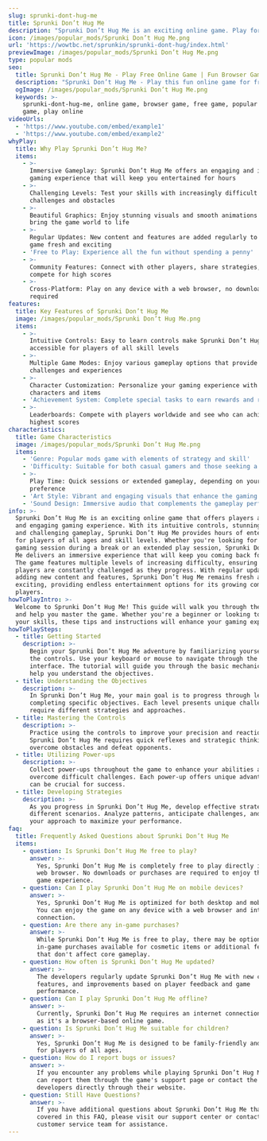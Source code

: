 ```yaml
---
slug: sprunki-dont-hug-me
title: Sprunki Don’t Hug Me
description: "Sprunki Don’t Hug Me is an exciting online game. Play for free directly in your browser!"
icon: /images/popular_mods/Sprunki Don’t Hug Me.png
url: 'https://wowtbc.net/sprunkin/sprunki-dont-hug/index.html'
previewImage: /images/popular_mods/Sprunki Don’t Hug Me.png
type: popular mods
seo:
  title: Sprunki Don’t Hug Me - Play Free Online Game | Fun Browser Games
  description: "Sprunki Don’t Hug Me - Play this fun online game for free in your browser. No download required!"
  ogImage: /images/popular_mods/Sprunki Don’t Hug Me.png
  keywords: >-
    sprunki-dont-hug-me, online game, browser game, free game, popular mods
    game, play online
videoUrls:
  - 'https://www.youtube.com/embed/example1'
  - 'https://www.youtube.com/embed/example2'
whyPlay:
  title: Why Play Sprunki Don’t Hug Me?
  items:
    - >-
      Immersive Gameplay: Sprunki Don’t Hug Me offers an engaging and immersive
      gaming experience that will keep you entertained for hours
    - >-
      Challenging Levels: Test your skills with increasingly difficult
      challenges and obstacles
    - >-
      Beautiful Graphics: Enjoy stunning visuals and smooth animations that
      bring the game world to life
    - >-
      Regular Updates: New content and features are added regularly to keep the
      game fresh and exciting
    - 'Free to Play: Experience all the fun without spending a penny'
    - >-
      Community Features: Connect with other players, share strategies, and
      compete for high scores
    - >-
      Cross-Platform: Play on any device with a web browser, no downloads
      required
features:
  title: Key Features of Sprunki Don’t Hug Me
  image: /images/popular_mods/Sprunki Don’t Hug Me.png
  items:
    - >-
      Intuitive Controls: Easy to learn controls make Sprunki Don’t Hug Me
      accessible for players of all skill levels
    - >-
      Multiple Game Modes: Enjoy various gameplay options that provide different
      challenges and experiences
    - >-
      Character Customization: Personalize your gaming experience with unique
      characters and items
    - 'Achievement System: Complete special tasks to earn rewards and recognition'
    - >-
      Leaderboards: Compete with players worldwide and see who can achieve the
      highest scores
characteristics:
  title: Game Characteristics
  image: /images/popular_mods/Sprunki Don’t Hug Me.png
  items:
    - 'Genre: Popular mods game with elements of strategy and skill'
    - 'Difficulty: Suitable for both casual gamers and those seeking a challenge'
    - >-
      Play Time: Quick sessions or extended gameplay, depending on your
      preference
    - 'Art Style: Vibrant and engaging visuals that enhance the gaming experience'
    - 'Sound Design: Immersive audio that complements the gameplay perfectly'
info: >-
  Sprunki Don’t Hug Me is an exciting online game that offers players a unique
  and engaging gaming experience. With its intuitive controls, stunning visuals,
  and challenging gameplay, Sprunki Don’t Hug Me provides hours of entertainment
  for players of all ages and skill levels. Whether you're looking for a quick
  gaming session during a break or an extended play session, Sprunki Don’t Hug
  Me delivers an immersive experience that will keep you coming back for more.
  The game features multiple levels of increasing difficulty, ensuring that
  players are constantly challenged as they progress. With regular updates
  adding new content and features, Sprunki Don’t Hug Me remains fresh and
  exciting, providing endless entertainment options for its growing community of
  players.
howToPlayIntro: >-
  Welcome to Sprunki Don’t Hug Me! This guide will walk you through the basics
  and help you master the game. Whether you're a beginner or looking to improve
  your skills, these tips and instructions will enhance your gaming experience.
howToPlaySteps:
  - title: Getting Started
    description: >-
      Begin your Sprunki Don’t Hug Me adventure by familiarizing yourself with
      the controls. Use your keyboard or mouse to navigate through the game
      interface. The tutorial will guide you through the basic mechanics and
      help you understand the objectives.
  - title: Understanding the Objectives
    description: >-
      In Sprunki Don’t Hug Me, your main goal is to progress through levels by
      completing specific objectives. Each level presents unique challenges that
      require different strategies and approaches.
  - title: Mastering the Controls
    description: >-
      Practice using the controls to improve your precision and reaction time.
      Sprunki Don’t Hug Me requires quick reflexes and strategic thinking to
      overcome obstacles and defeat opponents.
  - title: Utilizing Power-ups
    description: >-
      Collect power-ups throughout the game to enhance your abilities and
      overcome difficult challenges. Each power-up offers unique advantages that
      can be crucial for success.
  - title: Developing Strategies
    description: >-
      As you progress in Sprunki Don’t Hug Me, develop effective strategies for
      different scenarios. Analyze patterns, anticipate challenges, and adapt
      your approach to maximize your performance.
faq:
  title: Frequently Asked Questions about Sprunki Don’t Hug Me
  items:
    - question: Is Sprunki Don’t Hug Me free to play?
      answer: >-
        Yes, Sprunki Don’t Hug Me is completely free to play directly in your
        web browser. No downloads or purchases are required to enjoy the full
        game experience.
    - question: Can I play Sprunki Don’t Hug Me on mobile devices?
      answer: >-
        Yes, Sprunki Don’t Hug Me is optimized for both desktop and mobile play.
        You can enjoy the game on any device with a web browser and internet
        connection.
    - question: Are there any in-game purchases?
      answer: >-
        While Sprunki Don’t Hug Me is free to play, there may be optional
        in-game purchases available for cosmetic items or additional features
        that don't affect core gameplay.
    - question: How often is Sprunki Don’t Hug Me updated?
      answer: >-
        The developers regularly update Sprunki Don’t Hug Me with new content,
        features, and improvements based on player feedback and game
        performance.
    - question: Can I play Sprunki Don’t Hug Me offline?
      answer: >-
        Currently, Sprunki Don’t Hug Me requires an internet connection to play
        as it's a browser-based online game.
    - question: Is Sprunki Don’t Hug Me suitable for children?
      answer: >-
        Yes, Sprunki Don’t Hug Me is designed to be family-friendly and suitable
        for players of all ages.
    - question: How do I report bugs or issues?
      answer: >-
        If you encounter any problems while playing Sprunki Don’t Hug Me, you
        can report them through the game's support page or contact the
        developers directly through their website.
    - question: Still Have Questions?
      answer: >-
        If you have additional questions about Sprunki Don’t Hug Me that aren't
        covered in this FAQ, please visit our support center or contact our
        customer service team for assistance.
---
```


